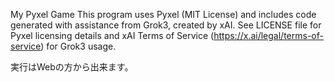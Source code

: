 My Pyxel Game
This program uses Pyxel (MIT License) and includes code generated with assistance from Grok3, created by xAI.
See LICENSE file for Pyxel licensing details and xAI Terms of Service (https://x.ai/legal/terms-of-service) for Grok3 usage.

実行はWebの方から出来ます。
